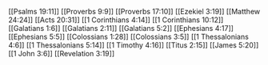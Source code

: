 [[Psalms 19:11]]
[[Proverbs 9:9]]
[[Proverbs 17:10]]
[[Ezekiel 3:19]]
[[Matthew 24:24]]
[[Acts 20:31]]
[[1 Corinthians 4:14]]
[[1 Corinthians 10:12]]
[[Galatians 1:6]]
[[Galatians 2:11]]
[[Galatians 5:2]]
[[Ephesians 4:17]]
[[Ephesians 5:5]]
[[Colossians 1:28]]
[[Colossians 3:5]]
[[1 Thessalonians 4:6]]
[[1 Thessalonians 5:14]]
[[1 Timothy 4:16]]
[[Titus 2:15]]
[[James 5:20]]
[[1 John 3:6]]
[[Revelation 3:19]]

